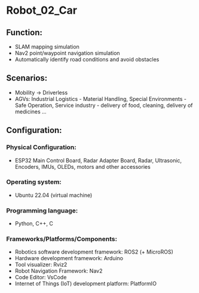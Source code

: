 # Robot_02_Car
## Function: 
- SLAM mapping simulation
- Nav2 point/waypoint navigation simulation
- Automatically identify road conditions and avoid obstacles

## Scenarios:
- Mobility -> Driverless
- AGVs:
  Industrial Logistics - Material Handling,
  Special Environments - Safe Operation,
  Service industry - delivery of food, cleaning, delivery of medicines
  …
  
## Configuration:
### Physical Configuration:
- ESP32 Main Control Board, Radar Adapter Board, Radar, Ultrasonic, Encoders, IMUs, OLEDs, motors and other accessories
### Operating system:
- Ubuntu 22.04 (virtual machine)
### Programming language:
- Python, C++, C
### Frameworks/Platforms/Components:
- Robotics software development framework: ROS2 (+ MicroROS)
- Hardware development framework: Arduino
- Tool visualizer: Rviz2
- Robot Navigation Framework: Nav2
- Code Editor: VsCode
- Internet of Things (IoT) development platform: PlatformIO
